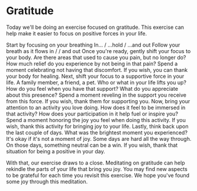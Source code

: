 # Gratitude
Today we'll be doing an exercise focused on gratitude.
This exercise can help make it easier to focus on positive forces in your life.

Start by focusing on your breathing
In... / ...hold / ...and out
Follow your breath as it flows in / / and out
Once you're ready, gently shift your focus to your body.
Are there areas that used to cause you pain, but no longer do?
How much relief do you experience by not being in that pain?
Spend a moment celebrating not having that discomfort.
If you wish, you can thank your body for healing.
Next, shift your focus to a supportive force in your life. A family member, a friend, a pet.
Who or what in your life lifts you up?
How do you feel when you have that support?
What do you appreciate about this presence? 
Spend a moment reveling in the support you receive from this force.
If you wish, thank them for supporting you.
Now, bring your attention to an activity you love doing. 
How does it feel to be immersed in that activity?
How does your participation in it help fuel or inspire you?
Spend a moment honoring the joy you feel when doing this activity.
If you wish, thank this activity for bringing joy to your life.
Lastly, think back upon the last couple of days.
What was the brightest moment you experienced?
It's okay if it's not a moment of joy. 
Some days are hard all the way through. On those days, something neutral can be a win. 
If you wish, thank that situation for being a positive in your day. 

With that, our exercise draws to a close.
Meditating on gratitude can help rekindle the parts of your life that bring you joy. 
You may find new aspects to be grateful for each time you revisit this exercise.
We hope you've found some joy through this meditation.

[_meta:author]:- "Kip"
[_meta:tags]:- "gratitude"
[_meta:date-added]:- "2023-05-07T00:00:00.000"